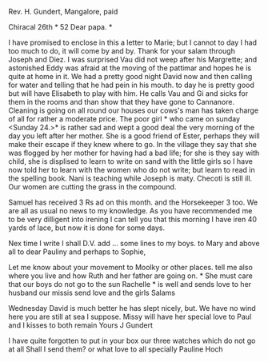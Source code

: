 Rev. H. Gundert, Mangalore, paid

 Chiracal 26th <Oct>* 52
Dear papa. <in Mangal.>*

I have promised to enclose in this a letter to Marie; but I cannot to day I had too much to do, it will come by and by. Thank for your salam through Joseph and Diez. I was surprised Vau did not weep after his Margrette; and astonished Eddy was afraid at the moving of the pattimar and hopes he is quite at home in it. We had a pretty good night David now and then calling for water and telling that he had pein in his mouth. to day he is pretty good but will have Elisabeth to play with him. He calls Vau and Gi and sicks for them in the rooms and than show that they have gone to Cannanore. 
Cleaning is going on all round our houses our cows's man has taken charge of all for rather a moderate price. The poor girl <Tschiruta>* who came on sunday <Sunday 24.>* is rather sad and wept a good deal the very morning of the day you left after her mother. She is a good friend of Ester, perhaps they will make their escape if they knew where to go. In the village they say that she was flogged by her mother for having had a bad life; for she is they say with child, she is displised to learn to write on sand with the little girls so I have now told her to learn with the women who do not write; but learn to read in the spelling book. Nani is teaching while Joseph is maty. Checoti is still ill. Our women are cutting the grass in the compound.

Samuel has received 3 Rs ad on this month. and the Horsekeeper 3 too. We are all as usual no news to my knowledge. As you have recommended me to be very dilligent into irening I can tell you that this morning I have iren 40 yards of lace, but now it is done for some days.

Nex time I write I shall D.V. add ... some lines to my boys. to Mary and above all to dear Pauliny and perhaps to Sophie,

Let me know about your movement to Moolky or other places. tell me also where you live and how Ruth and her father are going on. <? Pflege Tocht. v Ramav?>* She must care that our boys do not go to the sun Rachelle <Frau v Ramav>* is well and sends love to her husband our missis send love and the girls Salams

Wednesday David is much better he has slept nicely, but. We have no wind here you are still at sea I suppose. Missy will have her special love to Paul and I kisses to both remain
 Yours J Gundert

I have quite forgotten to put in your box our three watches which do not go at all Shall I send them? or what
love to all specially Pauline Hoch

